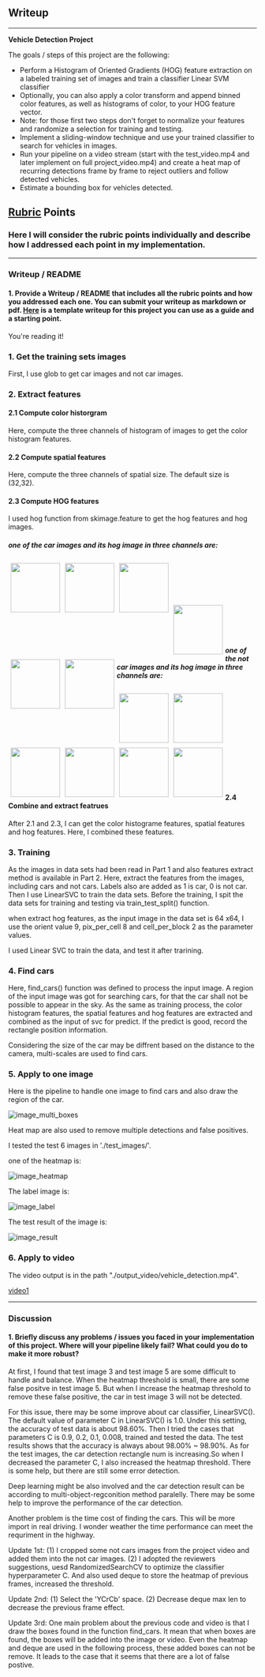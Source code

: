 ## Writeup

---

**Vehicle Detection Project**

The goals / steps of this project are the following:

* Perform a Histogram of Oriented Gradients (HOG) feature extraction on a labeled training set of images and train a classifier Linear SVM classifier
* Optionally, you can also apply a color transform and append binned color features, as well as histograms of color, to your HOG feature vector. 
* Note: for those first two steps don't forget to normalize your features and randomize a selection for training and testing.
* Implement a sliding-window technique and use your trained classifier to search for vehicles in images.
* Run your pipeline on a video stream (start with the test_video.mp4 and later implement on full project_video.mp4) and create a heat map of recurring detections frame by frame to reject outliers and follow detected vehicles.
* Estimate a bounding box for vehicles detected.

## [Rubric](https://review.udacity.com/#!/rubrics/513/view) Points
### Here I will consider the rubric points individually and describe how I addressed each point in my implementation.  

---
### Writeup / README

#### 1. Provide a Writeup / README that includes all the rubric points and how you addressed each one.  You can submit your writeup as markdown or pdf.  [Here](https://github.com/udacity/CarND-Vehicle-Detection/blob/master/writeup_template.md) is a template writeup for this project you can use as a guide and a starting point.  

You're reading it!

### 1. Get the training sets images

First, I use glob to get car images and not car images.

### 2. Extract features

#### 2.1 Compute color historgram

Here, compute the three channels of histogram of images to get the color histogram features.

#### 2.2 Compute spatial features

Here, compute the three channels of spatial size.
The default size is (32,32).

#### 2.3 Compute HOG features

I used hog function from skimage.feature to get the hog features and hog images.

##### one of the car images and its hog image in three channels are:

<div style="float:left;border:solid 1px 000;margin:5px;"><img src="./output_images/car_0_ch1.jpg"  width="100" height="100" ></div>

<div style="float:left;border:solid 1px 000;margin:5px;"><img src="./output_images/car_0_ch2.jpg"  width="100" height="100" ></div>

<div style="float:left;border:solid 1px 000;margin:5px;"><img src="./output_images/car_0_ch3.jpg"  width="100" height="100" ></div>

<br />
<br />
<br />
<br />
<br />

<div style="float:left;border:solid 1px 000;margin:5px;"><img src="./output_images/car_0_ch1_hog.jpg"  width="100" height="100" ></div>

<div style="float:left;border:solid 1px 000;margin:5px;"><img src="./output_images/car_0_ch2_hog.jpg"  width="100" height="100" ></div>

<div style="float:left;border:solid 1px 000;margin:5px;"><img src="./output_images/car_0_ch3_hog.jpg"  width="100" height="100" ></div>

<br />
<br />
<br />
<br />


##### one of the not car images and its hog image in three channels are:

<div style="float:left;border:solid 1px 000;margin:5px;"><img src="./output_images/notcar_0_ch1.jpg"  width="100" height="100" ></div>

<div style="float:left;border:solid 1px 000;margin:5px;"><img src="./output_images/notcar_0_ch2.jpg"  width="100" height="100" ></div>

<div style="float:left;border:solid 1px 000;margin:5px;"><img src="./output_images/notcar_0_ch3.jpg"  width="100" height="100" ></div>

<br />
<br />
<br />
<br />
<br />


<div style="float:left;border:solid 1px 000;margin:5px;"><img src="./output_images/notcar_0_ch1_hog.jpg"  width="100" height="100" ></div>

<div style="float:left;border:solid 1px 000;margin:5px;"><img src="./output_images/notcar_0_ch2_hog.jpg"  width="100" height="100" ></div>

<div style="float:left;border:solid 1px 000;margin:5px;"><img src="./output_images/notcar_0_ch3_hog.jpg"  width="100" height="100" ></div>

<br />
<br />
<br />
<br />
<br />
<br />

#### 2.4 Combine and extract featrues

After 2.1 and 2.3, I can get the color histograme features, spatial features and hog features. Here, I combined these features.

### 3. Training

As the images in data sets had been read in Part 1 and also features extract method is available in Part 2.
Here, extract the features from the images, including cars and not cars.
Labels also are added as 1 is car, 0 is not car.
Then I use LinearSVC to train the data sets. Before the training, I spit the data sets for training and testing via train_test_split() function.


when extract hog features, as the input image in the data set is 64 x64, I use the orient value 9, pix_per_cell 8 and cell_per_block 2 as the parameter values.

I used Linear SVC to train the data, and test it after trarining.

### 4. Find cars

Here, find_cars() function was defined to process the input image.
A region of the input image was got for searching cars, for that the car shall not be possible to appear in the sky.
As the same as training process, the color histogram features, the spatial features and hog features are extracted and  combined as the input of svc for predict. If the predict is good, record the rectangle position information.

Considering the size of the car may be diffrent based on the distance to the camera, multi-scales are used to find cars.

### 5. Apply to one image

Here is the pipeline to handle one image to find cars and also draw the region of the car.


![image_multi_boxes](./output_images/test_1_draw_multi_boxes.jpg)

Heat map are also used to remove multiple detections and false positives.

I tested the test 6 images in './test_images/'.

one of the heatmap is:

![image_heatmap](./output_images/test_1_heatmap.jpg)

The label image is:

![image_label](./output_images/label.jpg)

The test result of the image is:

![image_result](./output_images/test_1_result.jpg)



### 6. Apply to video

The video output is in the path "./output_video/vehicle_detection.mp4".

[video1](./output_video/vehicle_detection.mp4)

---

### Discussion

#### 1. Briefly discuss any problems / issues you faced in your implementation of this project.  Where will your pipeline likely fail?  What could you do to make it more robust?

At first, I found that test image 3 and test image 5 are some difficult to handle and balance. When the heatmap threshold is small, there are some false positve in test image 5. But when I increase the heatmap threshold to remove these false positive, the car in test image 3 will not be detected. 

For this issue, there may be some improve about car classifier, LinearSVC().
The default value of parameter C in LinearSVC() is 1.0. Under this setting, the accuracy of test data is about 98.60%. 
Then I tried the cases that parameters C is 0.9, 0.2, 0.1, 0.008, trained and tested the data. The test results shows that the accuracy is always about 98.00% ~ 98.90%. 
As for the test images, the car detection rectangle num is increasing.So when I decreased the parameter C, I also increased the heatmap threshold. There is some help, but there are still some error detection.

Deep learning might be also involved and the car detection result can be according to multi-object-regconition method paralelly. There may be some help to improve the performance of the car detection.

Another problem is the time cost of finding the cars. This will be more import in real driving. I wonder weather the time performance can meet the requriment in the highway. 


Update 1st:
(1) I cropped some not cars images from the project video and added them into the not car images.
(2) I adopted the reviewers suggestions, uesd RandomizedSearchCV to optimize the classifier hyperparameter C.
And also used deque to store the heatmap of previous frames, increased the threshold.

Update 2nd:
(1) Select the 'YCrCb' space.
(2) Decrease deque max len to decrease the previous frame effect.

Update 3rd:
One main problem about the previous code and video is that I draw the boxes found in the function find_cars. It mean that when boxes are found, the boxes will be added into the image or video. Even the heatmap and deque are used in the following process, these added boxes can not be remove. It leads to the case that it seems that there are a lot of false postive. 
